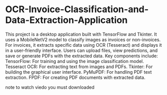 # OCR-Invoice-Classification-and-Data-Extraction-Application
This project is a desktop application built with TensorFlow and Tkinter. It uses a MobileNetV2 model to classify images as invoices or non-invoices. For invoices, it extracts specific data using OCR (Tesseract) and displays it in a user-friendly interface. Users can upload files, view predictions, and save or generate PDFs with the extracted data.
Key components include:
TensorFlow: For training and using the image classification model.
Tesseract OCR: For extracting text from images and PDFs.
Tkinter: For building the graphical user interface.
PyMuPDF: For handling PDF text extraction.
FPDF: For creating PDF documents with extracted data.

note to watch viedo you must downloaded
